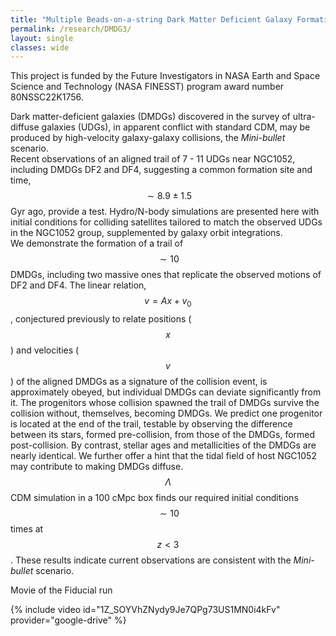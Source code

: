 ```yaml
---
title: "Multiple Beads-on-a-string Dark Matter Deficient Galaxy Formation in a Mini-bullet Satellite-satellite Galaxy Collision"
permalink: /research/DMDG3/
layout: single
classes: wide
---
```



This project is funded by the Future Investigators in NASA Earth and Space Science and Technology <a href="https://nspires.nasaprs.com/external/solicitations/summary!init.do?solId=%7b87947100-56AE-C4DC-C511-0349862D658A%7d&path=open" style="text-decoration:none" target="_blank">(NASA FINESST)</a> program award number 80NSSC22K1756.

Dark matter-deficient galaxies (DMDGs) discovered in the survey of ultra-diffuse galaxies (UDGs), in apparent conflict with standard CDM, may be produced by high-velocity galaxy-galaxy collisions, the *Mini-bullet* scenario.   
Recent observations of an aligned trail of 7 - 11 UDGs near NGC1052, including DMDGs DF2 and DF4, suggesting a common formation site and time, $$\sim 8.9 \pm 1.5$$ Gyr ago, provide a test. Hydro/N-body simulations are presented here with initial conditions for colliding satellites tailored to match the observed UDGs in the NGC1052 group, supplemented by galaxy orbit integrations.  
We demonstrate the formation of a trail of $$\sim10$$ DMDGs, including two massive ones that replicate the observed motions of DF2 and DF4. 
The linear relation, $$v=Ax+v_{0}$$, conjectured previously to relate positions ($$x$$) and velocities ($$v$$) of the aligned DMDGs as a signature of the collision event, is approximately obeyed, but individual DMDGs can deviate significantly from it. 
The progenitors whose collision spawned the trail of DMDGs survive the collision without, themselves, becoming DMDGs. 
We predict one progenitor is located at the end of the trail, testable by observing the difference between its stars, formed pre-collision, from those of the DMDGs, formed post-collision.
By contrast, stellar ages and metallicities of the DMDGs are nearly identical.
We further offer a hint that the tidal field of host NGC1052 may contribute to making DMDGs diffuse.
$$\Lambda$$CDM simulation in a 100 cMpc box finds our required initial conditions $$\sim10$$ times at $$z<3$$. 
These results indicate current observations are consistent with the *Mini-bullet* scenario.


Movie of the Fiducial run

{% include video id="1Z_SOYVhZNydy9Je7QPg73US1MN0i4kFv" provider="google-drive" %}
